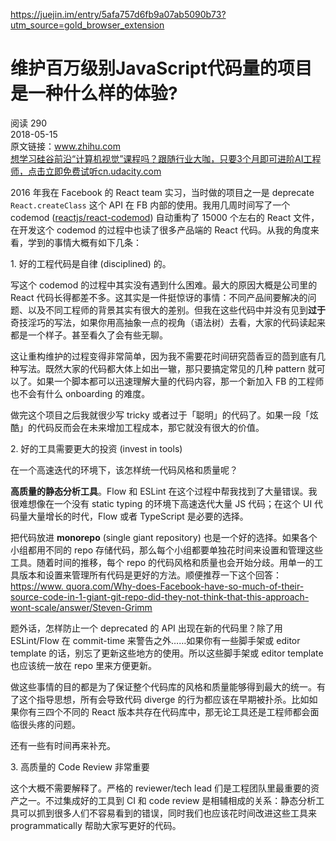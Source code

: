 <a href="https://juejin.im/entry/5afa757d6fb9a07ab5090b73?utm_source=gold_browser_extension">https://juejin.im/entry/5afa757d6fb9a07ab5090b73?utm_source=gold_browser_extension</a><div id="articleHeader"><h1>维护百万级别JavaScript代码量的项目是一种什么样的体验?</h1></div><div><div>阅读 290</div><div>2018-05-15</div><div>原文链接：<a href="https://link.juejin.im?target=https%3A%2F%2Fwww.zhihu.com%2Fquestion%2F276972243%2Fanswer%2F391388173" target="_blank">www.zhihu.com</a></div><a href="https://cn.udacity.com/course/computer-vision-nanodegree--nd891?utm_source=juejin-streaming&utm_medium=banner&utm_campaign=cvnd" target="_blank">想学习硅谷前沿“计算机视觉”课程吗？跟随行业大咖，只要3个月即可进阶AI工程师，点击立即免费试听cn.udacity.com</a><p>2016 年我在 Facebook 的 React team 实习，当时做的项目之一是 deprecate `React.createClass` 这个 API 在 FB 内部的使用。我用几周时间写了一个 codemod (<a href="https://link.juejin.im?target=https%3A%2F%2Flink.zhihu.com%2F%3Ftarget%3Dhttps%253A%2F%2Fgithub.com%2Freactjs%2Freact-codemod%2523explanation-of-the-new-es2015-class-transform-with-property-initializers" target="_blank">reactjs/react-codemod</a>) 自动重构了 15000 个左右的 React 文件，在开发这个 codemod 的过程中也读了很多产品端的 React 代码。从我的角度来看，学到的事情大概有如下几条：</p><p>1. 好的工程代码是自律 (disciplined) 的。</p><p>写这个 codemod 的过程中其实没有遇到什么困难。最大的原因大概是公司里的 React 代码长得都差不多。这其实是一件挺惊讶的事情：不同产品间要解决的问题、以及不同工程师的背景其实有很大的差别。但我在这些代码中并没有见到**过于**奇技淫巧的写法，如果你用高抽象一点的视角（语法树）去看，大家的代码读起来都是一个样子。甚至看久了会有些无聊。</p><p>这让重构维护的过程变得非常简单，因为我不需要花时间研究茴香豆的茴到底有几种写法。既然大家的代码都大体上如出一辙，那只要搞定常见的几种 pattern 就可以了。如果一个脚本都可以迅速理解大量的代码内容，那一个新加入 FB 的工程师也不会有什么 onboarding 的难度。</p><p>做完这个项目之后我就很少写 tricky 或者过于「聪明」的代码了。如果一段「炫酷」的代码反而会在未来增加工程成本，那它就没有很大的价值。</p><p>2. 好的工具需要更大的投资 (invest in tools)</p><p>在一个高速迭代的环境下，该怎样统一代码风格和质量呢？</p><p><b>高质量的静态分析工具</b>。Flow 和 ESLint 在这个过程中帮我找到了大量错误。我很难想像在一个没有 static typing 的环境下高速迭代大量 JS 代码；在这个 UI 代码量大量增长的时代，Flow 或者 TypeScript 是必要的选择。</p><p>把代码放进 <b>monorepo</b> (single giant repository) 也是一个好的选择。如果各个小组都用不同的 repo 存储代码，那么每个小组都要单独花时间来设置和管理这些工具。随着时间的推移，每个 repo 的代码风格和质量也会开始分歧。用单一的工具版本和设置来管理所有代码是更好的方法。顺便推荐一下这个回答：<a href="https://link.juejin.im?target=https%3A%2F%2Flink.zhihu.com%2F%3Ftarget%3Dhttps%253A%2F%2Fwww.quora.com%2FWhy-does-Facebook-have-so-much-of-their-source-code-in-1-giant-git-repo-did-they-not-think-that-this-approach-wont-scale%2Fanswer%2FSteven-Grimm" target="_blank">https://www.
                        quora.com/Why-does-Facebook-have-so-much-of-their-source-code-in-1-giant-git-repo-did-they-not-think-that-this-approach-wont-scale/answer/Steven-Grimm</a>
                            </p>
                            <p>题外话，怎样防止一个 deprecated 的 API 出现在新的代码里？除了用 ESLint/Flow 在 commit-time 来警告之外……如果你有一些脚手架或 editor template 的话，别忘了更新这些地方的使用。所以这些脚手架或 editor template 也应该统一放在 repo 里来方便更新。</p>
                            <p>做这些事情的目的都是为了保证整个代码库的风格和质量能够得到最大的统一。有了这个指导思想，所有会导致代码 diverge 的行为都应该在早期被扑杀。比如如果你有三四个不同的 React 版本共存在代码库中，那无论工具还是工程师都会面临很头疼的问题。</p>
                            <p>还有一些有时间再来补充。</p>
                            <p>3. 高质量的 Code Review 非常重要</p>
                            <p>这个大概不需要解释了。严格的 reviewer/tech lead 们是工程团队里最重要的资产之一。不过集成好的工具到 CI 和 code review 是相辅相成的关系：静态分析工具可以抓到很多人们不容易看到的错误，同时我们也应该花时间改进这些工具来 programmatically 帮助大家写更好的代码。</p>
                            
                    